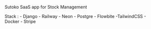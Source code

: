 Sutoko SaaS app for Stock Management

Stack : 
    - Django
    - Railway
    - Neon
    - Postgre
    - Flowbite
    -TailwindCSS
    - Docker
    - Stripe